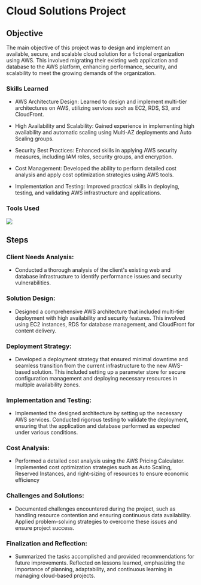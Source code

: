 # Cloud Solutions Project

## Objective

The main objective of this project was to design and implement an available, secure, and scalable cloud solution for a fictional organization using AWS. This involved migrating their existing web application and database to the AWS platform, enhancing performance, security, and scalability to meet the growing demands of the organization.

### Skills Learned

- AWS Architecture Design: Learned to design and implement multi-tier architectures on AWS, utilizing services such as EC2, RDS, S3, and CloudFront.
  
- High Availability and Scalability: Gained experience in implementing high availability and automatic scaling using Multi-AZ deployments and Auto Scaling groups.
  
- Security Best Practices: Enhanced skills in applying AWS security measures, including IAM roles, security groups, and encryption.
  
- Cost Management: Developed the ability to perform detailed cost analysis and apply cost optimization strategies using AWS tools.
  
- Implementation and Testing: Improved practical skills in deploying, testing, and validating AWS infrastructure and applications.

### Tools Used

<div>
    <img src="https://img.shields.io/badge/-AWS-FF9900?&style=for-the-badge&logo=Amazon%20AWS&logoColor=232F3E" />
</div>

## Steps

### Client Needs Analysis:

- Conducted a thorough analysis of the client's existing web and database infrastructure to identify performance issues and security vulnerabilities​​.

### Solution Design:

- Designed a comprehensive AWS architecture that included multi-tier deployment with high availability and security features. This involved using EC2 instances, RDS for database management, and CloudFront for     content delivery​​​​.
      
### Deployment Strategy:

- Developed a deployment strategy that ensured minimal downtime and seamless transition from the current infrastructure to the new AWS-based solution. This included setting up a parameter store for secure configuration management and deploying necessary resources in multiple availability zones​​​​.

### Implementation and Testing:

- Implemented the designed architecture by setting up the necessary AWS services. Conducted rigorous testing to validate the deployment, ensuring that the application and database performed as expected under various conditions​​.

### Cost Analysis:

- Performed a detailed cost analysis using the AWS Pricing Calculator. Implemented cost optimization strategies such as Auto Scaling, Reserved Instances, and right-sizing of resources to ensure economic efficiency​​

### Challenges and Solutions:

- Documented challenges encountered during the project, such as handling resource contention and ensuring continuous data availability. Applied problem-solving strategies to overcome these issues and ensure project success​​.

### Finalization and Reflection:

- Summarized the tasks accomplished and provided recommendations for future improvements. Reflected on lessons learned, emphasizing the importance of planning, adaptability, and continuous learning in managing cloud-based projects​​.
